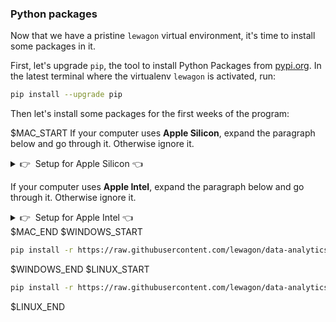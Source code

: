 ### Python packages

Now that we have a pristine `lewagon` virtual environment, it's time to install some packages in it.

First, let's upgrade `pip`, the tool to install Python Packages from [pypi.org](https://pypi.org). In the latest terminal where the virtualenv `lewagon` is activated, run:

```bash
pip install --upgrade pip
```

Then let's install some packages for the first weeks of the program:

$MAC_START
If your computer uses **Apple Silicon**, expand the paragraph below and go through it. Otherwise ignore it.

<details>
  <summary>👉&nbsp;&nbsp;Setup for Apple Silicon 👈</summary>

``` bash
pip install -r https://raw.githubusercontent.com/lewagon/data-analytics-setup/master/specs/releases/apple_silicon.txt
```

</details>

If your computer uses **Apple Intel**, expand the paragraph below and go through it. Otherwise ignore it.

<details>
  <summary>👉&nbsp;&nbsp;Setup for Apple Intel 👈</summary>

``` bash
pip install -r https://raw.githubusercontent.com/lewagon/data-analytics-setup/master/specs/releases/apple_intel.txt
```

</details>
$MAC_END
$WINDOWS_START

``` bash
pip install -r https://raw.githubusercontent.com/lewagon/data-analytics-setup/master/specs/releases/linux.txt
```

$WINDOWS_END
$LINUX_START

``` bash
pip install -r https://raw.githubusercontent.com/lewagon/data-analytics-setup/master/specs/releases/linux.txt
```

$LINUX_END
